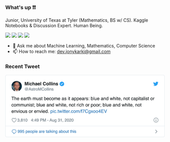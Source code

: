 ### What's up ❗❗

<p>Junior, University of Texas at Tyler (Mathematics, BS w/ CS). Kaggle Notebooks & Discussion Expert. Human Being.</p>

<p>
<a href="https://jonykarki.com"><img src="https://img.shields.io/badge/Personal-Website-%23F13209.svg?&style=for-the-badge" height=25></a> <a href="https://www.twitter.com/jonykarki"><img src="https://img.shields.io/badge/twitter-%231DA1F2.svg?&style=for-the-badge&logo=twitter&logoColor=white" height=25></a> <a href="https://www.linkedin.com/in/jonykarki"><img src="https://img.shields.io/badge/linkedin-%230077B5.svg?&style=for-the-badge&logo=linkedin&logoColor=white" height=25></a> <a href="https://www.kaggle.com/jonykarki"><img src="https://img.shields.io/badge/kaggle-%2320BEFF.svg?&style=for-the-badge&logo=kaggle&logoColor=white" height=25></a>
</p>

<!--
- 🔭 I’m currently working on ...
- 🌱 I’m currently learning ...
- 👯 I’m looking to collaborate on ...
- 🤔 I’m looking for help with ...
- 😄 Pronouns: ...
- ⚡ Fun fact: ...
-->
- 💬 Ask me about Machine Learning, Mathematics, Computer Science
- 📫 How to reach me: dev.jonykarki@gmail.com

<h3>Recent Tweet</h3>
<p><a href="https://www.twitter.com/jonykarki"><img src="https://github.com/jonykarki/jonykarki/blob/master/tweet.png" width="700"></a></p>
